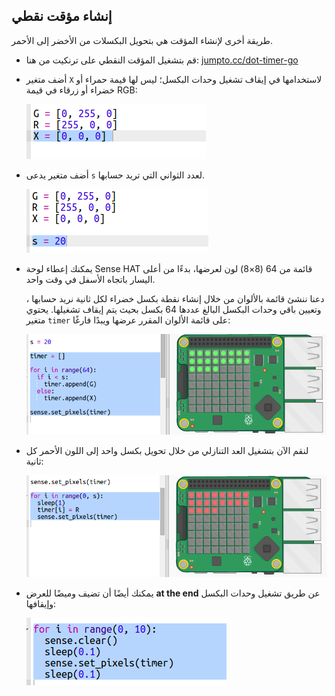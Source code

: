 ## إنشاء مؤقت نقطي

طريقة أخرى لإنشاء المؤقت هي بتحويل البكسلات من الأخضر إلى الأحمر.

+ قم بتشغيل المؤقت النقطي على ترنكيت من هنا: <a href="http://jumpto.cc/dot-timer-go" target="_blank">jumpto.cc/dot-timer-go</a>

+ أضف متغير `X` لاستخدامها في إيقاف تشغيل وحدات البكسل؛ ليس لها قيمة حمراء أو خضراء أو زرقاء في قيمة RGB:
    
    ![لقطة شاشة](images/timer-off.png)

+ أضف متغير يدعى `s` لعدد الثواني التي تريد حسابها.
    
    ![لقطة شاشة](images/timer-seconds.png)

+ يمكنك إعطاء لوحة Sense HAT قائمة من 64 (8×8) لون لعرضها، بدءًا من أعلى اليسار باتجاه الأسفل في وقت واحد.
    
    دعنا ننشئ قائمة بالألوان من خلال إنشاء نقطة بكسل خضراء لكل ثانية نريد حسابها ، وتعيين باقي وحدات البكسل البالغ عددها 64 بكسل بحيث يتم إيقاف تشغيلها. يحتوي متغير `timer` على قائمة الألوان المقرر عرضها ويبدًا فارغًا:
    
    ![لقطة شاشة](images/timer-setup.png)

+ لنقم الآن بتشغيل العد التنازلي من خلال تحويل بكسل واحد إلى اللون الأحمر كل ثانية:
    
    ![لقطة شاشة](images/timer-turn-red.png)

+ يمكنك أيضًا أن تضيف وميضًا للعرض **at the end** عن طريق تشغيل وحدات البكسل وإيقافها:
    
    ![لقطة شاشة](images/timer-flash.png)